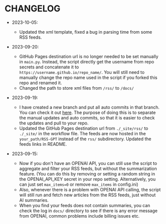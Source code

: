 # CHANGELOG
- 2023-10-05:
  - Updated the xml template, fixed a bug in parsing time from some RSS feeds.
- 2023-09-20:
  - GitHub Pages destination url is no longer needed to be set manually in `main.py`. Instead, the script directly get the username from repo secrets and concatenate it to `https://username.github.io/repo_name/`. You will still need to manually change the repo name used in the script if you forked this repo and renamed it.
  - Changed the path to store xml files from `/rss/` to `/docs/`

- 2023-09-19:
  - I have created a new branch and put all auto commits in that branch. You can check it out [here](https://github.com/yinan-c/RSS-GPT/tree/dev). The purpose of doing this is to separate the manual updates and auto commits, so that it is easier to check the updates and pull to your repo.
  - Updated the GitHub Pages destination url from `./_site/rss/` to `./_site/` in the workflow file. The feeds are now hosted in the `your_path/RSS-GPT` instead of the `rss/` subdirectory. Updated the feeds links in README.

- 2023-09-15:
  - Now if you don't have an OPENAI API, you can still use the script to aggregate and filter your RSS feeds, but without the summarization feature. (You can do this by removing or setting a random string in the OPENAI_API_KEY secret in your repo setting. Alternatively, you can just set `max_items=0` or remove `max_items` in config.ini)
  - Also, whenever there is a problem with OPENAI API calling, the script will still run and fetch new articles from the RSS feeds, just without AI summaries.
  - When you find your feeds does not contain summaries, you can check the log in `docs/` directory to see if there is any error message from OPENAI, common problems include billing issues etc.